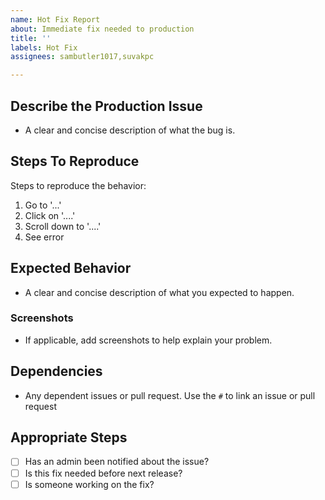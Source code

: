 ```yaml
---
name: Hot Fix Report
about: Immediate fix needed to production
title: ''
labels: Hot Fix
assignees: sambutler1017,suvakpc

---
```


## **Describe the Production Issue**
- A clear and concise description of what the bug is.

## **Steps To Reproduce**
Steps to reproduce the behavior:
1. Go to '...'
2. Click on '....'
3. Scroll down to '....'
4. See error

## **Expected Behavior**
- A clear and concise description of what you expected to happen.

### **Screenshots**
- If applicable, add screenshots to help explain your problem.

## **Dependencies**
- Any dependent issues or pull request. Use the `#` to link an issue or pull request

## **Appropriate Steps**
- [ ] Has an admin been notified about the issue?
- [ ] Is this fix needed before next release?
- [ ] Is someone working on the fix?
